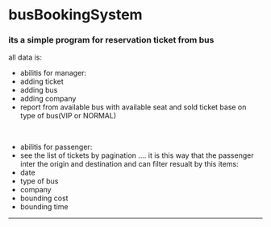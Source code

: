# busBookingSystem


<h3> its a simple program for reservation ticket from bus</h3>

 all data is:

- abilitis for manager:
- adding ticket
- adding bus
- adding company
- report from available bus with available seat and sold ticket base on type of bus(VIP or NORMAL)

 
&nbsp;

- abilitis for passenger:
- see the list of tickets by pagination .... it is this way that the passenger inter the origin and destination and can filter resualt by this items:
- date
- type of bus 
- company
- bounding cost
- bounding time
--- 
